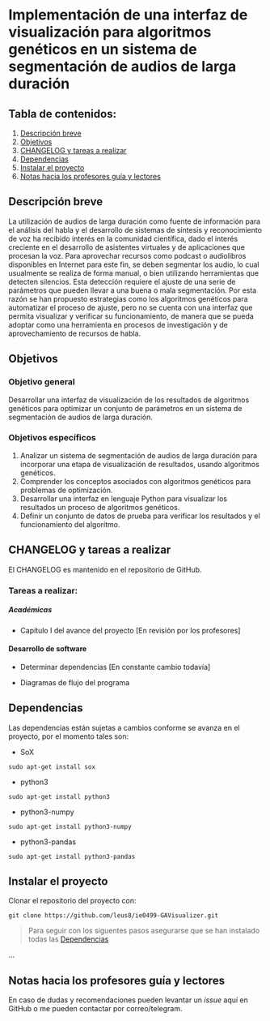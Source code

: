 # Implementación de una interfaz de visualización para algoritmos genéticos en un sistema de segmentación de audios de larga duración

## Tabla de contenidos:

1. [Descripción breve](#descBreve)
2. [Objetivos](#objetivos)
3. [CHANGELOG y tareas a realizar](#changelog)
4. [Dependencias](#dependencies)
5. [Instalar el proyecto](#install)
6. [Notas hacia los profesores guía y lectores](#avisos)

## Descripción breve  <a name="descBreve"></a>

La utilización de audios de larga duración como fuente de información para el análisis del habla y el desarrollo de sistemas de síntesis y reconocimiento de voz ha recibido interés en la comunidad científica, dado el interés creciente en el desarrollo de asistentes virtuales y de aplicaciones que procesan la voz. Para aprovechar recursos como podcast o audiolibros disponibles en Internet para este fin, se deben segmentar los audio, lo cual usualmente se realiza de forma manual, o bien utilizando herramientas que detecten silencios. Esta detección requiere el ajuste de una serie de parámetros que pueden llevar a una buena o mala segmentación. Por esta razón se han propuesto estrategias como los algoritmos genéticos para automatizar el proceso de ajuste, pero no se cuenta con una interfaz que permita visualizar y verificar su funcionamiento, de manera que se pueda adoptar como una herramienta en procesos de investigación y de aprovechamiento de recursos de habla.

## Objetivos <a name="objetivos"></a>

### Objetivo general

Desarrollar una interfaz de visualización de los resultados de algoritmos genéticos para optimizar un conjunto de parámetros en un sistema de segmentación de audios de larga duración.

### Objetivos específicos

1. Analizar un sistema de segmentación de audios de larga duración para incorporar una etapa de visualización de resultados, usando algoritmos genéticos.
2. Comprender los conceptos asociados con algoritmos genéticos para problemas de optimización.
3. Desarrollar una interfaz en lenguaje Python para visualizar los resultados un proceso de algoritmos genéticos.
4. Definir un conjunto de datos de prueba para verificar los resultados y el funcionamiento del algoritmo.

## CHANGELOG y tareas a realizar <a name="changelog"></a>

El CHANGELOG es mantenido en el repositorio de GitHub.

### Tareas a realizar:

##### Académicas

* Capítulo I del avance del proyecto [En revisión por los profesores]

#### Desarrollo de software

* Determinar dependencias [En constante cambio todavía]

* Diagramas de flujo del programa

## Dependencias <a name="dependencies"></a>

Las dependencias están sujetas a cambios conforme se avanza en el proyecto, por el momento tales son:

- SoX
```
sudo apt-get install sox
```
- python3
```
sudo apt-get install python3
```
- python3-numpy
```
sudo apt-get install python3-numpy
```
- python3-pandas
```
sudo apt-get install python3-pandas
```

## Instalar el proyecto <a name="install"></a>

Clonar el repositorio del proyecto con:

```
git clone https://github.com/leus8/ie0499-GAVisualizer.git
```

> Para seguir con los siguentes pasos asegurarse que se han instalado todas las [Dependencias](#dependencies)

...

## Notas hacia los profesores guía y lectores <a name="avisos"></a>

En caso de dudas y recomendaciones pueden levantar un *issue* aquí en GitHub o me pueden contactar por correo/telegram.
